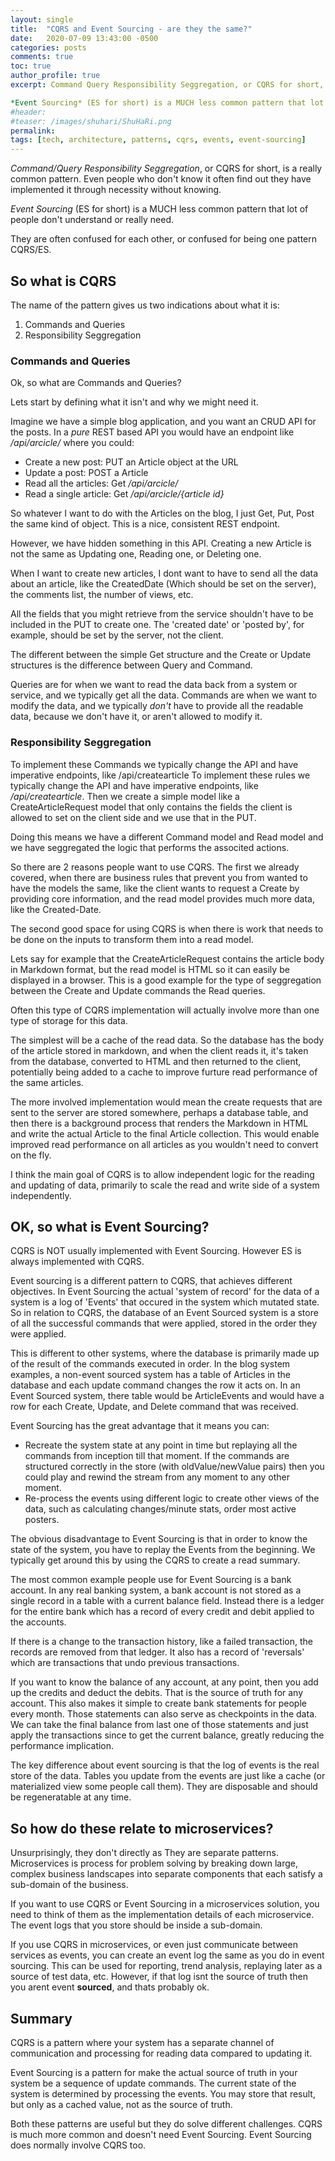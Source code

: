 ```yaml
---
layout: single
title:  "CQRS and Event Sourcing - are they the same?"
date:   2020-07-09 13:43:00 -0500
categories: posts
comments: true
toc: true
author_profile: true
excerpt: Command Query Responsibility Seggregation, or CQRS for short, is a really common pattern. Even  people who don't know it often find out they have implemented it through necessity without knowing. 

*Event Sourcing* (ES for short) is a MUCH less common pattern that lot of people don't understand or really need.
#header:
#teaser: /images/shuhari/ShuHaRi.png
permalink: 
tags: [tech, architecture, patterns, cqrs, events, event-sourcing]
---
```


*Command/Query Responsibility Seggregation*, or CQRS for short, is a really common pattern. Even  people who don't know it often find out they have implemented it through necessity without knowing. 

*Event Sourcing* (ES for short) is a MUCH less common pattern that lot of people don't understand or really need.

They are often confused for each other, or confused for being one pattern CQRS/ES.

## So what is CQRS

The name of the pattern gives us two indications about what it is: 
1. Commands and Queries
2. Responsibility Seggregation

### Commands and Queries

Ok, so what are Commands and Queries?

Lets start by defining what it isn't and why we might need it. 

Imagine we have a simple blog application, and you want an CRUD API for the posts. In a *pure* REST based API you would have an endpoint like */api/arcicle/* where you could:
- Create a new post: PUT an Article object at the URL
- Update a post: POST a Article
- Read all the articles: Get */api/arcicle/*
- Read a single article: Get */api/arcicle/{article id}*

So whatever I want to do with the Articles on the blog, I just Get, Put, Post the same kind of object. This is a nice, consistent REST endpoint. 

However, we have hidden something in this API. 
Creating a new Article is not the same as Updating one, Reading one, or Deleting one. 

When I want to create new articles, I dont want to have to send all the data about an article, like the CreatedDate (Which should be set on the server), the comments list, the number of views, etc.

All the fields that you might retrieve from the service shouldn't have to be included in the PUT to create one.
The 'created date' or 'posted by', for example, should be set by the server, not the client. 

The different between the simple Get structure and the Create or Update structures is the difference between Query and Command. 

Queries are for when we want to read the data back from a system or service, and we typically get all the data. Commands are when we want to modify the data, and we typically *don't* have to provide all the readable data, because we don't have it, or aren't allowed to modify it.

### Responsibility Seggregation

To implement these Commands we typically change the API and have imperative endpoints, like /api/createarticle
To implement these rules we typically change the API and have imperative endpoints, like */api/createarticle*.
Then we create a simple model like a CreateArticleRequest model that only contains the fields the client is allowed to set on the client side and we use that in the PUT. 

Doing this means we have a different Command model and Read model and we have seggregated the logic that performs the associted actions.

So there are 2 reasons people want to use CQRS. The first we already covered, when there are business rules that prevent you from wanted to have the models the same, like the client wants to request a Create by providing core information, and the read model provides much more data, like the Created-Date.

The second good space for using CQRS is when there is work that needs to be done on the inputs to transform them into a read model. 

Lets say for example that the CreateArticleRequest contains the article body in Markdown format, but the read model is HTML so it can easily be displayed in a browser.
This is a good example for the type of seggregation between the Create and Update commands the Read queries.

Often this type of CQRS implementation will actually involve more than one type of storage for this data. 

The simplest will be a cache of the read data. So the database has the body of the article stored in markdown, and when the client reads it, it's taken from the database, converted to HTML and then returned to the client, potentially being added to a cache to improve furture read performance of the same articles.

The more involved implementation would mean the create requests that are sent to the server are stored somewhere, perhaps a database table, and then there is a background process that renders the Markdown in HTML and write the actual Article to the final Article collection.
This would enable improved read performance on all articles as you wouldn't need to convert on the fly.

I think the main goal of CQRS is to allow independent logic for the reading and updating of data, primarily to scale the read and write side of a system independently. 

## OK, so what is Event Sourcing?

CQRS is NOT usually implemented with Event Sourcing. However ES is always implemented with CQRS.

Event sourcing is a different pattern to CQRS, that achieves different objectives.
In Event Sourcing the actual 'system of record' for the data of a system is a log of 'Events' that occured in the system which mutated state.
So in relation to CQRS, the database of an Event Sourced system is a store of all the successful commands that were applied, stored in the order they were applied.

This is different to other systems, where the database is primarily made up of the result of the commands executed in order. In the blog system examples, a non-event sourced system has a table of Articles in the database and each update command changes the row it acts on. In an Event Sourced system, there table would be ArticleEvents and would have a row for each Create, Update, and Delete command that was received.

Event Sourcing has the great advantage that it means you can:
- Recreate the system state at any point in time but replaying all the commands from inception till that moment. If the commands are structured correctly in the store (with oldValue/newValue pairs) then you could play and rewind the stream from any moment to any other moment. 
- Re-process the events using different logic to create other views of the data, such as calculating changes/minute stats, order most active posters.

The obvious disadvantage to Event Sourcing is that in order to know the state of the system, you have to replay the Events from the beginning. We typically get around this by using the CQRS to create a read summary. 

The most common example people use for Event Sourcing is a bank account.
In any real banking system, a bank account is not stored as a single record in a table with a current balance field.
Instead there is a ledger for the entire bank which has a record of every credit and debit applied to the accounts.

If there is a change to the transaction history, like a failed transaction, the records are removed from that ledger.
It also has a record of 'reversals' which are transactions that undo previous transactions.

If you want to know the balance of any account, at any point, then you add up the credits and deduct the debits.
That is the source of truth for any account.
This also makes it simple to create bank statements for people every month.
Those statements can also serve as checkpoints in the data. We can take the final balance from last one of those statements and just apply the transactions since to get the current balance, greatly reducing the performance implication.

The key difference about event sourcing is that the log of events is the real store of the data. Tables you update from the events are just like a cache (or materialized view some people call them). They are disposable and should be regeneratable at any time.

## So how do these relate to microservices?

Unsurprisingly, they don't directly as They are separate patterns.
Microservices is process for problem solving by breaking down large, complex business landscapes into separate components that each satisfy a sub-domain of the business.

If you want to use CQRS or Event Sourcing in a microservices solution, you need to think of them as the implementation details of each microservice. The event logs that you store should be inside a sub-domain.

If you use CQRS in microservices, or even just communicate between services as events, you can create an event log the same as you do in event sourcing.
This can be used for reporting, trend analysis, replaying later as a source of test data, etc. 
However, if that log isnt the source of truth then you arent event **sourced**, and thats probably ok.

## Summary

CQRS is a pattern where your system has a separate channel of communication and processing for reading data compared to updating it.

Event Sourcing is a pattern for make the actual source of truth in your system be a sequence of update commands. The current state of the system is determined by processing the events.
You may store that result, but only as a cached value, not as the source of truth.

Both these patterns are useful but they do solve different challenges.
CQRS is much more common and doesn't need Event Sourcing.
Event Sourcing does normally involve CQRS too.


